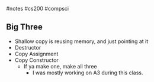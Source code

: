 #notes #cs200 #compsci


## Big Three
- Shallow copy is reusing memory, and just pointing at it
- Destructor
- Copy Assignment
- Copy Constructor
	- If ya make one, make all three
		- I was mostly working on A3 during this class.

